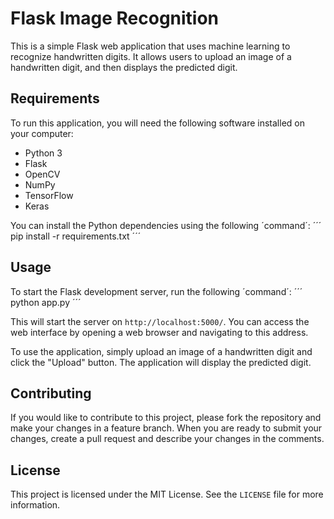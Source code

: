 # Flask Image Recognition

This is a simple Flask web application that uses machine learning to recognize handwritten digits. It allows users to upload an image of a handwritten digit, and then displays the predicted digit.

## Requirements

To run this application, you will need the following software installed on your computer:

- Python 3
- Flask
- OpenCV
- NumPy
- TensorFlow
- Keras

You can install the Python dependencies using the following ´command´:
´´´
pip install -r requirements.txt
´´´

## Usage

To start the Flask development server, run the following ´command´:
´´´
python app.py
´´´

This will start the server on `http://localhost:5000/`. You can access the web interface by opening a web browser and navigating to this address.

To use the application, simply upload an image of a handwritten digit and click the "Upload" button. The application will display the predicted digit.

## Contributing

If you would like to contribute to this project, please fork the repository and make your changes in a feature branch. When you are ready to submit your changes, create a pull request and describe your changes in the comments.

## License

This project is licensed under the MIT License. See the `LICENSE` file for more information.
